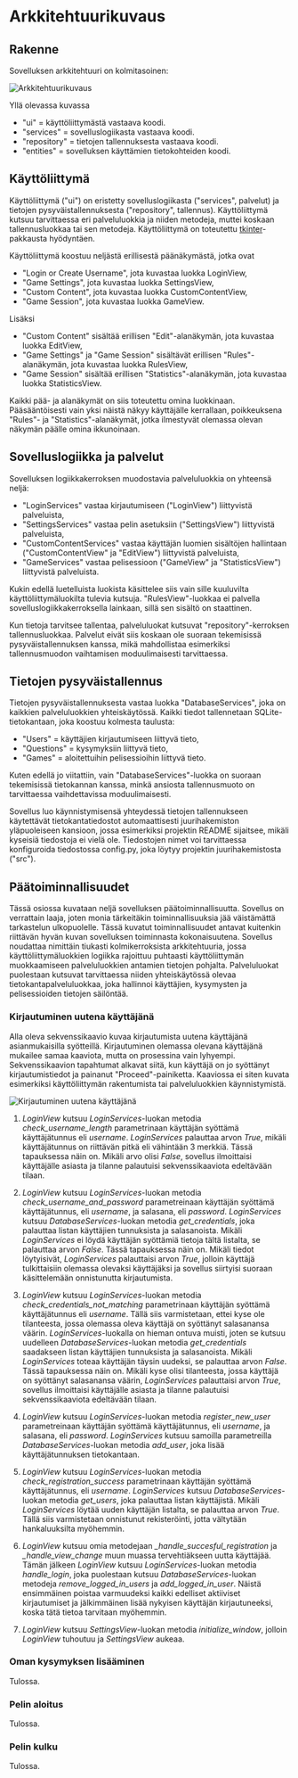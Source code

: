 # Arkkitehtuurikuvaus

## Rakenne

Sovelluksen arkkitehtuuri on kolmitasoinen:

![Arkkitehtuurikuvaus](kaaviot/arkkitehtuurikuvaus.png)

Yllä olevassa kuvassa

- "ui" = käyttöliittymästä vastaava koodi.
- "services" = sovelluslogiikasta vastaava koodi.
- "repository" = tietojen tallennuksesta vastaava koodi.
- "entities" = sovelluksen käyttämien tietokohteiden koodi.

## Käyttöliittymä

Käyttöliittymä ("ui") on eristetty sovelluslogiikasta ("services", palvelut) ja tietojen pysyväistallennuksesta ("repository", tallennus). Käyttöliittymä kutsuu tarvittaessa eri palveluluokkia ja niiden metodeja, muttei koskaan tallennusluokkaa tai sen metodeja. Käyttöliittymä on toteutettu [tkinter](https://docs.python.org/3/library/tkinter.html)-pakkausta hyödyntäen.

Käyttöliittymä koostuu neljästä erillisestä päänäkymästä, jotka ovat

- "Login or Create Username", jota kuvastaa luokka LoginView,
- "Game Settings", jota kuvastaa luokka SettingsView,
- "Custom Content", jota kuvastaa luokka CustomContentView,
- "Game Session", jota kuvastaa luokka GameView.

Lisäksi

- "Custom Content" sisältää erillisen "Edit"-alanäkymän, jota kuvastaa luokka EditView,
- "Game Settings" ja "Game Session" sisältävät erillisen "Rules"-alanäkymän, jota kuvastaa luokka RulesView,
- "Game Session" sisältää erillisen "Statistics"-alanäkymän, jota kuvastaa luokka StatisticsView.

Kaikki pää- ja alanäkymät on siis toteutettu omina luokkinaan. Pääsääntöisesti vain yksi näistä näkyy käyttäjälle kerrallaan, poikkeuksena "Rules"- ja "Statistics"-alanäkymät, jotka ilmestyvät olemassa olevan näkymän päälle omina ikkunoinaan.

## Sovelluslogiikka ja palvelut

Sovelluksen logiikkakerroksen muodostavia palveluluokkia on yhteensä neljä:

- "LoginServices" vastaa kirjautumiseen ("LoginView") liittyvistä palveluista,
- "SettingsServices" vastaa pelin asetuksiin ("SettingsView") liittyvistä palveluista,
- "CustomContentServices" vastaa käyttäjän luomien sisältöjen hallintaan ("CustomContentView" ja "EditView") liittyvistä palveluista,
- "GameServices" vastaa pelisessioon ("GameView" ja "StatisticsView") liittyvistä palveluista.

Kukin edellä luetelluista luokista käsittelee siis vain sille kuuluvilta käyttöliittymäluokilta tulevia kutsuja. "RulesView"-luokkaa ei palvella sovelluslogiikkakerroksella lainkaan, sillä sen sisältö on staattinen.

Kun tietoja tarvitsee tallentaa, palveluluokat kutsuvat "repository"-kerroksen tallennusluokkaa. Palvelut eivät siis koskaan ole suoraan tekemisissä pysyväistallennuksen kanssa, mikä mahdollistaa esimerkiksi tallennusmuodon vaihtamisen moduulimaisesti tarvittaessa.

## Tietojen pysyväistallennus

Tietojen pysyväistallennuksesta vastaa luokka "DatabaseServices", joka on kaikkien palveluluokkien yhteiskäytössä. Kaikki tiedot tallennetaan SQLite-tietokantaan, joka koostuu kolmesta taulusta:

- "Users" = käyttäjien kirjautumiseen liittyvä tieto,
- "Questions" = kysymyksiin liittyvä tieto,
- "Games" = aloitettuihin pelisessioihin liittyvä tieto.

Kuten edellä jo viitattiin, vain "DatabaseServices"-luokka on suoraan tekemisissä tietokannan kanssa, minkä ansiosta tallennusmuoto on tarvittaessa vaihdettavissa moduulimaisesti.

Sovellus luo käynnistymisensä yhteydessä tietojen tallennukseen käytettävät tietokantatiedostot automaattisesti juurihakemiston yläpuoleiseen kansioon, jossa esimerkiksi projektin README sijaitsee, mikäli kyseisiä tiedostoja ei vielä ole. Tiedostojen nimet voi tarvittaessa konfiguroida tiedostossa config.py, joka löytyy projektin juurihakemistosta ("src").

## Päätoiminnallisuudet

Tässä osiossa kuvataan neljä sovelluksen päätoiminnallisuutta. Sovellus on verrattain laaja, joten monia tärkeitäkin toiminnallisuuksia jää väistämättä tarkastelun ulkopuolelle. Tässä kuvatut toiminnallisuudet antavat kuitenkin riittävän hyvän kuvan sovelluksen toiminnasta kokonaisuutena. Sovellus noudattaa nimittäin tiukasti kolmikerroksista arkkitehtuuria, jossa käyttöliittymäluokkien logiikka rajoittuu puhtaasti käyttöliittymän muokkaamiseen palveluluokkien antamien tietojen pohjalta. Palveluluokat puolestaan kutsuvat tarvittaessa niiden yhteiskäytössä olevaa tietokantapalveluluokkaa, joka hallinnoi käyttäjien, kysymysten ja pelisessioiden tietojen säilöntää. 

### Kirjautuminen uutena käyttäjänä

Alla oleva sekvenssikaavio kuvaa kirjautumista uutena käyttäjänä asianmukaisilla syötteillä. Kirjautuminen olemassa olevana käyttäjänä mukailee samaa kaaviota, mutta on prosessina vain lyhyempi. Sekvenssikaavion tapahtumat alkavat siitä, kun käyttäjä on jo syöttänyt kirjautumistiedot ja painanut "Proceed"-painiketta. Kaaviossa ei siten kuvata esimerkiksi käyttöliittymän rakentumista tai palveluluokkien käynnistymistä.

![Kirjautuminen uutena käyttäjänä](kaaviot/kirjautuminen_uutena_kayttajana.png)

1. *LoginView* kutsuu *LoginServices*-luokan metodia *check_username_length* parametrinaan käyttäjän syöttämä käyttäjätunnus eli *username*. *LoginServices* palauttaa arvon *True*, mikäli käyttäjätunnus on riittävän pitkä eli vähintään 3 merkkiä. Tässä tapauksessa näin on. Mikäli arvo olisi *False*, sovellus ilmoittaisi käyttäjälle asiasta ja tilanne palautuisi sekvenssikaaviota edeltävään tilaan.

2. *LoginView* kutsuu *LoginServices*-luokan metodia *check_username_and_password* parametreinaan käyttäjän syöttämä käyttäjätunnus, eli *username*, ja salasana, eli *password*. *LoginServices* kutsuu *DatabaseServices*-luokan metodia *get_credentials*, joka palauttaa listan käyttäjien tunnuksista ja salasanoista. Mikäli *LoginServices* ei löydä käyttäjän syöttämiä tietoja tältä listalta, se palauttaa arvon *False*. Tässä tapauksessa näin on. Mikäli tiedot löytyisivät, *LoginServices* palauttaisi arvon *True*, jolloin käyttäjä tulkittaisiin olemassa olevaksi käyttäjäksi ja sovellus siirtyisi suoraan käsittelemään onnistunutta kirjautumista.

3. *LoginView* kutsuu *LoginServices*-luokan metodia *check_credentials_not_matching* parametrinaan käyttäjän syöttämä käyttäjätunnus eli *username*. Tällä siis varmistetaan, ettei kyse ole tilanteesta, jossa olemassa oleva käyttäjä on syöttänyt salasanansa väärin. *LoginServices*-luokalla on hieman ontuva muisti, joten se kutsuu uudelleen *DatabaseServices*-luokan metodia *get_credentials* saadakseen listan käyttäjien tunnuksista ja salasanoista. Mikäli *LoginServices* toteaa käyttäjän täysin uudeksi, se palauttaa arvon *False*. Tässä tapauksessa näin on. Mikäli kyse olisi tilanteesta, jossa käyttäjä on syöttänyt salasanansa väärin, *LoginServices* palauttaisi arvon *True*, sovellus ilmoittaisi käyttäjälle asiasta ja tilanne palautuisi sekvenssikaaviota edeltävään tilaan.

4. *LoginView* kutsuu *LoginServices*-luokan metodia *register_new_user* parametreinaan käyttäjän syöttämä käyttäjätunnus, eli *username*, ja salasana, eli *password*. *LoginServices* kutsuu samoilla parametreilla *DatabaseServices*-luokan metodia *add_user*, joka lisää käyttäjätunnuksen tietokantaan.

5. *LoginView* kutsuu *LoginServices*-luokan metodia *check_registration_success* parametrinaan käyttäjän syöttämä käyttäjätunnus, eli *username*. *LoginServices* kutsuu *DatabaseServices*-luokan metodia *get_users*, joka palauttaa listan käyttäjistä. Mikäli *LoginServices* löytää uuden käyttäjän listalta, se palauttaa arvon *True*. Tällä siis varmistetaan onnistunut rekisteröinti, jotta vältytään hankaluuksilta myöhemmin. 

6. *LoginView* kutsuu omia metodejaan *_handle_succesful_registration* ja *_handle_view_change* muun muassa tervehtiäkseen uutta käyttäjää. Tämän jälkeen *LoginView* kutsuu *LoginServices*-luokan metodia *handle_login*, joka puolestaan kutsuu *DatabaseServices*-luokan metodeja *remove_logged_in_users* ja *add_logged_in_user*. Näistä ensimmäinen poistaa varmuudeksi kaikki edelliset aktiiviset kirjautumiset ja jälkimmäinen lisää nykyisen käyttäjän kirjautuneeksi, koska tätä tietoa tarvitaan myöhemmin.

7. *LoginView* kutsuu *SettingsView*-luokan metodia *initialize_window*, jolloin *LoginView* tuhoutuu ja *SettingsView* aukeaa.

### Oman kysymyksen lisääminen

Tulossa.

### Pelin aloitus

Tulossa.

### Pelin kulku

Tulossa.


